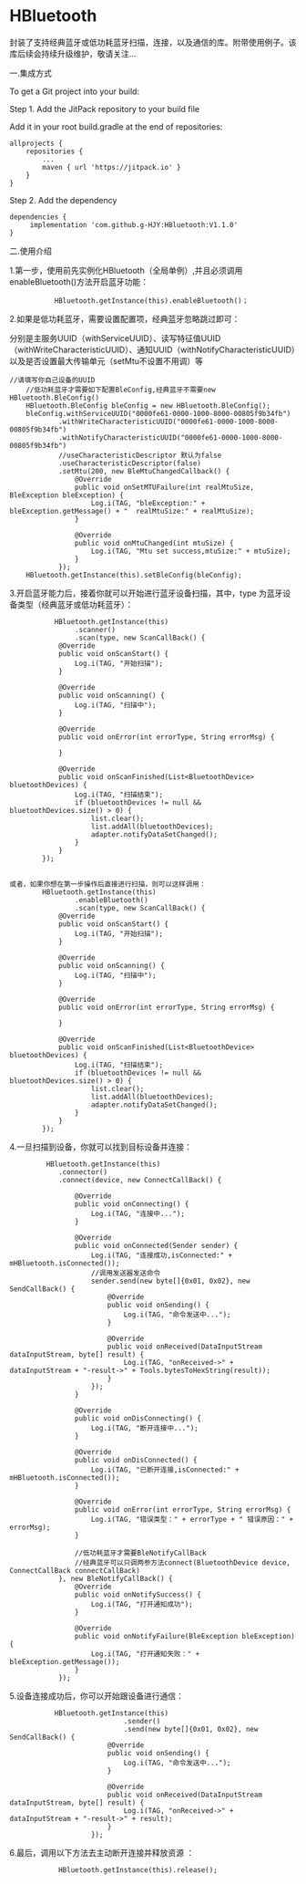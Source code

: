 # HBluetooth
封装了支持经典蓝牙或低功耗蓝牙扫描，连接，以及通信的库。附带使用例子。该库后续会持续升级维护，敬请关注...

一.集成方式

To get a Git project into your build:

Step 1. Add the JitPack repository to your build file

Add it in your root build.gradle at the end of repositories:

	allprojects {
		repositories {
			...
			maven { url 'https://jitpack.io' }
		}
	}
 
 Step 2. Add the dependency

	dependencies {
	     implementation 'com.github.g-HJY:HBluetooth:V1.1.0'
	}


二.使用介绍

1.第一步，使用前先实例化HBluetooth（全局单例）,并且必须调用enableBluetooth()方法开启蓝牙功能：

               HBluetooth.getInstance(this).enableBluetooth()；



2.如果是低功耗蓝牙，需要设置配置项，经典蓝牙忽略跳过即可：

分别是主服务UUID（withServiceUUID）、读写特征值UUID（withWriteCharacteristicUUID）、通知UUID（withNotifyCharacteristicUUID）以及是否设置最大传输单元（setMtu不设置不用调）等

	//请填写你自己设备的UUID
        //低功耗蓝牙才需要如下配置BleConfig,经典蓝牙不需要new HBluetooth.BleConfig()
        HBluetooth.BleConfig bleConfig = new HBluetooth.BleConfig();
        bleConfig.withServiceUUID("0000fe61-0000-1000-8000-00805f9b34fb")
                .withWriteCharacteristicUUID("0000fe61-0000-1000-8000-00805f9b34fb")
                .withNotifyCharacteristicUUID("0000fe61-0000-1000-8000-00805f9b34fb")
                //useCharacteristicDescriptor 默认为false
                .useCharacteristicDescriptor(false)
                .setMtu(200, new BleMtuChangedCallback() {
                    @Override
                    public void onSetMTUFailure(int realMtuSize, BleException bleException) {
                        Log.i(TAG, "bleException:" + bleException.getMessage() + "  realMtuSize:" + realMtuSize);
                    }

                    @Override
                    public void onMtuChanged(int mtuSize) {
                        Log.i(TAG, "Mtu set success,mtuSize:" + mtuSize);
                    }
                });
		HBluetooth.getInstance(this).setBleConfig(bleConfig);



3.开启蓝牙能力后，接着你就可以开始进行蓝牙设备扫描，其中，type 为蓝牙设备类型（经典蓝牙或低功耗蓝牙）：

               HBluetooth.getInstance(this)
                    .scanner()
                    .scan(type, new ScanCallBack() {
                @Override
                public void onScanStart() {
                    Log.i(TAG, "开始扫描");
                }

                @Override
                public void onScanning() {
                    Log.i(TAG, "扫描中");
                }

                @Override
                public void onError(int errorType, String errorMsg) {

                }

                @Override
                public void onScanFinished(List<BluetoothDevice> bluetoothDevices) {
                    Log.i(TAG, "扫描结束");
                    if (bluetoothDevices != null && bluetoothDevices.size() > 0) {
                        list.clear();
                        list.addAll(bluetoothDevices);
                        adapter.notifyDataSetChanged();
                    }
                }
            });


    或者，如果你想在第一步操作后直接进行扫描，则可以这样调用：
            HBluetooth.getInstance(this)
                    .enableBluetooth()
                    .scan(type, new ScanCallBack() {
                @Override
                public void onScanStart() {
                    Log.i(TAG, "开始扫描");
                }

                @Override
                public void onScanning() {
                    Log.i(TAG, "扫描中");
                }

                @Override
                public void onError(int errorType, String errorMsg) {

                }

                @Override
                public void onScanFinished(List<BluetoothDevice> bluetoothDevices) {
                    Log.i(TAG, "扫描结束");
                    if (bluetoothDevices != null && bluetoothDevices.size() > 0) {
                        list.clear();
                        list.addAll(bluetoothDevices);
                        adapter.notifyDataSetChanged();
                    }
                }
            });



4.一旦扫描到设备，你就可以找到目标设备并连接：

             HBluetooth.getInstance(this)
	            .connector()
                .connect(device, new ConnectCallBack() {

                    @Override
                    public void onConnecting() {
                        Log.i(TAG, "连接中...");
                    }

                    @Override
                    public void onConnected(Sender sender) {
                        Log.i(TAG, "连接成功,isConnected:" + mHBluetooth.isConnected());
                        //调用发送器发送命令
                        sender.send(new byte[]{0x01, 0x02}, new SendCallBack() {
                            @Override
                            public void onSending() {
                                Log.i(TAG, "命令发送中...");
                            }

                            @Override
                            public void onReceived(DataInputStream dataInputStream, byte[] result) {
                                Log.i(TAG, "onReceived->" + dataInputStream + "-result->" + Tools.bytesToHexString(result));
                            }
                        });
                    }

                    @Override
                    public void onDisConnecting() {
                        Log.i(TAG, "断开连接中...");
                    }

                    @Override
                    public void onDisConnected() {
                        Log.i(TAG, "已断开连接,isConnected:" + mHBluetooth.isConnected());
                    }

                    @Override
                    public void onError(int errorType, String errorMsg) {
                        Log.i(TAG, "错误类型：" + errorType + " 错误原因：" + errorMsg);
                    }

                    //低功耗蓝牙才需要BleNotifyCallBack
                    //经典蓝牙可以只调两参方法connect(BluetoothDevice device, ConnectCallBack connectCallBack)
                }, new BleNotifyCallBack() {
                    @Override
                    public void onNotifySuccess() {
                        Log.i(TAG, "打开通知成功");
                    }

                    @Override
                    public void onNotifyFailure(BleException bleException) {
                        Log.i(TAG, "打开通知失败：" + bleException.getMessage());
                    }
                });

5.设备连接成功后，你可以开始跟设备进行通信：

               HBluetooth.getInstance(this)
                                .sender()
                                .send(new byte[]{0x01, 0x02}, new SendCallBack() {
                            @Override
                            public void onSending() {
                                Log.i(TAG, "命令发送中...");
                            }

                            @Override
                            public void onReceived(DataInputStream dataInputStream, byte[] result) {
                                Log.i(TAG, "onReceived->" + dataInputStream + "-result->" + result);
                            }
                        });

 6.最后，调用以下方法去主动断开连接并释放资源 ：
                
                HBluetooth.getInstance(this).release();
